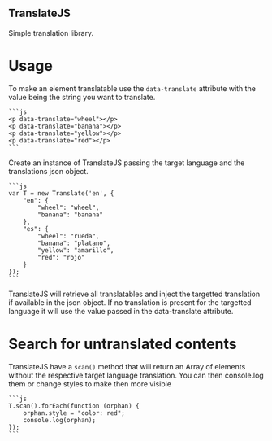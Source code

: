 ## TranslateJS

Simple translation library.

# Usage

To make an element translatable use the `data-translate` attribute with the value
being the string you want to translate.


    ```js
    <p data-translate="wheel"></p>
    <p data-translate="banana"></p>
    <p data-translate="yellow"></p>
    <p data-translate="red"></p>
    ```
    
Create an instance of TranslateJS passing the target language and the translations
json object.
    
    ```js
    var T = new Translate('en', {
    	"en": {
    		"wheel": "wheel",
    		"banana": "banana"
    	},
    	"es": {
    		"wheel": "rueda",
    		"banana": "platano",
    		"yellow": "amarillo",
    		"red": "rojo"
    	}
    });
    ```

TranslateJS will retrieve all translatables and inject the targetted translation
if available in the json object. If no translation is present for the targetted
language it will use the value passed in the data-translate attribute.

# Search for untranslated contents

TranslateJS have a `scan()` method that will return an Array of elements without
the respective target language translation. You can then console.log them or
change styles to make then more visible

    ```js
    T.scan().forEach(function (orphan) {
    	orphan.style = "color: red";
    	console.log(orphan);
    });
    ```